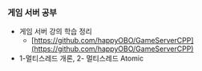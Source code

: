 ### 게임 서버 공부

- 게임 서버 강의 학습 정리
    - [https://github.com/happyOBO/GameServerCPP](https://github.com/happyOBO/GameServerCPP)
- 1-멀티스레드 개론, 2- 멀티스레드 Atomic